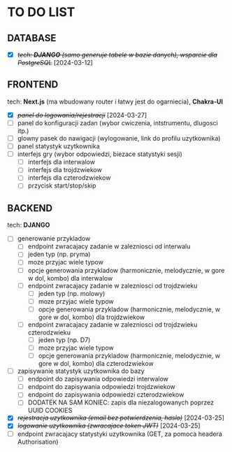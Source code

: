 # TO DO LIST

## DATABASE

* [X] ~~*tech: **DJANGO** (samo generuje tabele w bazie danych), wsparcie dla PostgreSQL*~~ [2024-03-12]

## FRONTEND

tech: **Next.js** (ma wbudowany router i łatwy jest do ogarniecia), **Chakra-UI**

* [X] ~~*panel do logowania/rejestracji*~~ [2024-03-27]
* [ ] panel do konfiguracji zadan (wybor cwiczenia, intstrumentu, dlugosci itp.)
* [ ] glowny pasek do nawigacji (wylogowanie, link do profilu uzytkownika)
* [ ] panel statystyk uzytkownika
* [ ] interfejs gry (wybor odpowiedzi, biezace statystyki sesji)
  * [ ] interfejs dla interwalow
  * [ ] interfejs dla trojdzwiekow
  * [ ] interfejs dla czterodzwiekow
  * [ ] przycisk start/stop/skip

## BACKEND

tech: **DJANGO**

* [ ] generowanie przykladow
  * [ ]  endpoint zwracajacy zadanie w zalezniosci od interwalu
    * [ ]  jeden typ (np. pryma)
    * [ ]  moze przyjac wiele typow
    * [ ] opcje generowania przykladow (harmonicznie, melodycznie, w gore w dol, kombo) dla interwalow
  * [ ] endpoint zwracajacy zadanie w zalezniosci od trojdzwieku
    * [ ] jeden typ (np. molowy)
    * [ ] moze przyjac wiele typow
    * [ ] opcje generowania przykladow (harmonicznie, melodycznie, w gore w dol, kombo) dla trojdzwiekow
  * [ ] endpoint zwracajacy zadanie w zalezniosci od trojdzwieku czterodzwieku
    * [ ] jeden typ (np. D7)
    * [ ]  moze przyjac wiele typow
    * [ ]  opcje generowania przykladow (harmonicznie, melodycznie, w gore w dol, kombo) dla czterodzwiekow
* [ ] zapisywanie statystyk uzytkownika do bazy
  * [ ] endpoint do zapisywania odpowiedzi interwalow
  * [ ] endpoint do zapisywania odpowiedzi trojdzwiekow
  * [ ] endpoint do zapisywania odpowiedzi czterodzwiekow
  * [ ] DODATEK NA SAM KONIEC: zapis dla niezalogowanych poprzez UUID COOKIES
* [X] ~~*rejestracja uzytkownika (email bez potwierdzenia, haslo)*~~ [2024-03-25]
* [X] ~~*logowanie uzytkownika (zwracajace token JWT)*~~ [2024-03-25]
* [ ] endpoint zwracajacy statystyki uzytkownika (GET, za pomoca headera Authorisation)
